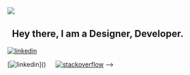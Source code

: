 <link rel="stylesheet" type="text/css" href="./style.css">

<div class="container">
    <span class="hello">
        <img src="https://img.icons8.com/pieces/64/experimental-code-pieces.png">
        <h2 class="title">
            &emsp14;&emsp14;Hey there, 
            I am a Designer, Developer.
        </h2>
    </span>
</div>

<a target="_blank" href="https://www.linkedin.com/in/sahanlk"><img width="38" height="38" src="https://img.icons8.com/fluency/48/linkedin.png" alt="linkedin"></a>

[<img width="38" height="38" src="https://img.icons8.com/fluency/48/linkedin.png" alt="linkedin">](<a href="https://www.linkedin.com/in/sahanlk" target="_blank"></a>) &emsp;
[<img width="38" height="38" src="https://img.icons8.com/color/48/stackoverflow.png" alt="stackoverflow" target="_blank"/>](https://stackoverflow.com/users/14561731/sahan) -->


<!-- [<img src="./code.gif">]
[<img src="./code2.gif">]
[<img src="./developer.gif">]
